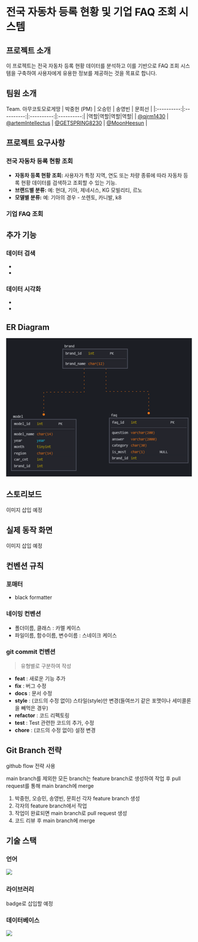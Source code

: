 # 전국 자동차 등록 현황 및 기업 FAQ 조회 시스템

## 프로젝트 소개

이 프로젝트는 전국 자동차 등록 현황 데이터를 분석하고 이를 기반으로 FAQ 조회 시스템을 구축하여 사용자에게 유용한 정보를 제공하는 것을 목표로 합니다.

## 팀원 소개

Team. 아무코토모로게땅 
| 박중헌 (PM) | 오승민 | 송영빈 | 문희선 |
|:----------:|:----------:|:----------:|:----------:|
|역할|역할|역할|역할|
| [@qjrm1430](https://github.com/qjrm1430) | [@artemIntellectus](https://github.com/artemIntellectus) | [@GETSPRING8230](https://github.com/GETSPRING8230) | [@MoonHeesun](https://github.com/MoonHeesun) |

## 프로젝트 요구사항

### 전국 자동차 등록 현황 조회

- **자동차 등록 현황 조회:** 사용자가 특정 지역, 연도 또는 차량 종류에 따라 자동차 등록 현황 데이터를 검색하고 조회할 수 있는 기능.
- **브랜드별 분류:** 예: 현대, 기아, 제네시스, KG 모빌리티, 르노
- **모델별 분류:** 예: 기아의 경우 - 쏘렌토, 카니발, k8
### 기업 FAQ 조회

## 추가 기능

### 데이터 검색

- 
- 

### 데이터 시각화

- 
- 

## ER Diagram

![ERD](images/erd.png)


## 스토리보드

이미지 삽입 예정

## 실제 동작 화면

이미지 삽입 예정

## 컨벤션 규칙

### 포매터

- black formatter

### 네이밍 컨벤션

- 폴더이름, 클래스 : 카멜 케이스
- 파일이름, 함수이름, 변수이름 : 스네이크 케이스

### git commit 컨벤션

> 유형별로 구분하여 작성

- **feat** : 새로운 기능 추가
- **fix** : 버그 수정
- **docs** : 문서 수정
- **style** : (코드의 수정 없이) 스타일(style)만 변경(들여쓰기 같은 포맷이나 세미콜론을 빼먹은 경우)
- **refactor** : 코드 리펙토링
- **test** : Test 관련한 코드의 추가, 수정
- **chore** : (코드의 수정 없이) 설정 변경

## Git Branch 전략

github flow 전략 사용

main branch를 제외한 모든 branch는 feature branch로 생성하여 작업 후 pull request를 통해 main branch에 merge

1. 박중헌, 오승민, 송영빈, 문희선 각자 feature branch 생성
2. 각자의 feature branch에서 작업
3. 작업이 완료되면 main branch로 pull request 생성
4. 코드 리뷰 후 main branch에 merge

## 기술 스택

### 언어

<img src="https://img.shields.io/badge/Python-3776AB?style=flat-square&logo=Python&logoColor=white"/>


### 라이브러리

badge로 삽입할 예정

### 데이터베이스

<img src="https://img.shields.io/badge/MySQL-4479A1?style=flat-square&logo=MySQL&logoColor=white"/>

